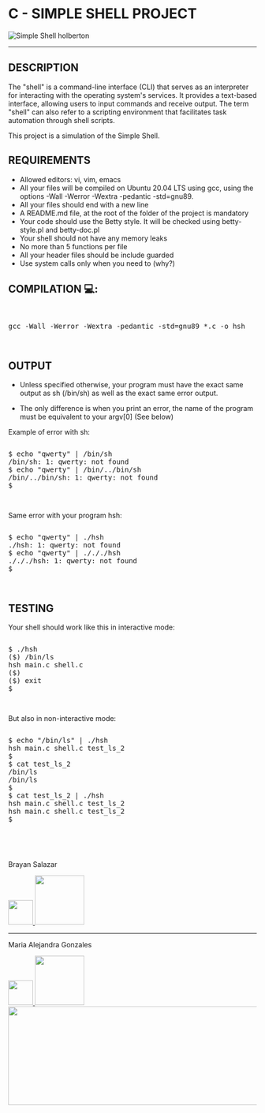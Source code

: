 <html>
<body>
<h1>C - SIMPLE SHELL PROJECT</h1>
<img src="https://i.pinimg.com/736x/61/5f/46/615f46c4f538a19dfd5ede2569f483d2.jpg" title="Simple Shell holberton" /></a>
<hr>

<h2>DESCRIPTION</h2>
<p>The "shell" is a command-line interface (CLI) that serves as an interpreter for interacting with the operating system's services. It provides a text-based interface, allowing users to input commands and receive output. The term "shell" can also refer to a scripting environment that facilitates task automation through shell scripts.

This project is a simulation of the Simple Shell.
</p>

<h2>REQUIREMENTS</h2>

  - Allowed editors: vi, vim, emacs
  - All your files will be compiled on Ubuntu 20.04 LTS using gcc, using the options -Wall -Werror -Wextra -pedantic -std=gnu89.
  - All your files should end with a new line
  - A README.md file, at the root of the folder of the project is mandatory
  - Your code should use the Betty style. It will be checked using betty-style.pl and betty-doc.pl
  - Your shell should not have any memory leaks
  - No more than 5 functions per file
  - All your header files should be include guarded
  - Use system calls only when you need to (why?)


<h2>COMPILATION 💻:</h2>
<pre>
    <p>gcc -Wall -Werror -Wextra -pedantic -std=gnu89 *.c -o hsh</p>
</pre>

<h2>OUTPUT</h2>

- <p>Unless specified otherwise, your program must have the exact same output as sh (/bin/sh) as well as the exact same error output.
- The only difference is when you print an error, the name of the program must be equivalent to your argv[0] (See below)
</p>

<p>Example of error with sh:</p>
<pre>
<p>$ echo "qwerty" | /bin/sh
/bin/sh: 1: qwerty: not found
$ echo "qwerty" | /bin/../bin/sh
/bin/../bin/sh: 1: qwerty: not found
$</p>
</pre>

<p>Same error with your program hsh:</p>
<pre>
<p>$ echo "qwerty" | ./hsh
./hsh: 1: qwerty: not found
$ echo "qwerty" | ./././hsh
./././hsh: 1: qwerty: not found
$</p>
</pre>

<h2>TESTING</h2>
<p>Your shell should work like this in interactive mode:</p>
<pre>
<p>$ ./hsh
($) /bin/ls
hsh main.c shell.c
($)
($) exit
$</p>
</pre>

<p>But also in non-interactive mode:</p>
<pre>
<p>$ echo "/bin/ls" | ./hsh
hsh main.c shell.c test_ls_2
$
$ cat test_ls_2
/bin/ls
/bin/ls
$
$ cat test_ls_2 | ./hsh
hsh main.c shell.c test_ls_2
hsh main.c shell.c test_ls_2
$</p>
</pre>

<br>

<p>Brayan Salazar</p>
<a href="https://www.linkedin.com/in/brayan-salazar-perdomo-07a4321b1/">
  <img src="https://static-00.iconduck.com/assets.00/linkedin-icon-2048x2048-ya5g47j2.png" width="50">
</a>

<a href="https://github.com/BrayanSalazar14">
 <img src="https://1000logos.net/wp-content/uploads/2021/05/GitHub-logo.png" width="100">
</a>

------------

<p>Maria Alejandra Gonzales</p>
<a href="https://www.linkedin.com/in/maria-alejandra-gonzalez-londo%C3%B1o-a5084a208/?utm_source=share&utm_campaign=share_via&utm_content=profile&utm_medium=android_app">
  <img src="https://static-00.iconduck.com/assets.00/linkedin-icon-2048x2048-ya5g47j2.png" width="50">
</a>

<a href="https://github.com/marialegl">
 <img src="https://1000logos.net/wp-content/uploads/2021/05/GitHub-logo.png" width="100">
</center>

<footer><img src="https://img.freepik.com/vector-premium/fondo-textura-elegante-blanco_23-2148434267.jpg?size=626&ext=jpg&ga=GA1.1.1222169770.1701648000&semt=ais" width="1000", height ="200"></footer>
